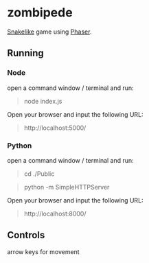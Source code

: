 # zombipede

[Snakelike](https://en.wikipedia.org/wiki/Snake_(video_game)) game using [Phaser](http://phaser.io/).

## Running

### Node
open a command window / terminal and run:

> node index.js

Open your browser and input the following URL:

> http://localhost:5000/

### Python

open a command window / terminal and run:

> cd ./Public

> python -m SimpleHTTPServer

Open your browser and input the following URL:

> http://localhost:8000/

## Controls

arrow keys for movement
